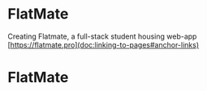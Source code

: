 # FlatMate
Creating Flatmate, a full-stack student housing web-app
[https://flatmate.pro](doc:linking-to-pages#anchor-links)
# FlatMate
